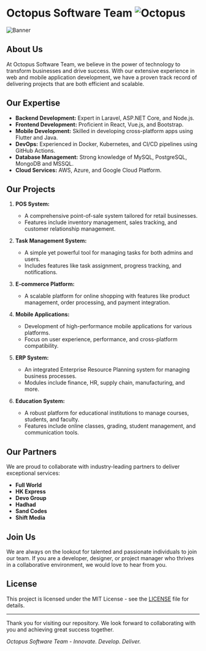 # Octopus Software Team ![Octopus](https://img.icons8.com/fluency/48/000000/octopus.png)

![Banner](https://scontent.fcai20-2.fna.fbcdn.net/v/t39.30808-6/444468528_122105180024374636_8817917218990748468_n.png?_nc_cat=105&ccb=1-7&_nc_sid=cc71e4&_nc_ohc=xhxPyrkqRS8Q7kNvgF9jsr2&_nc_ht=scontent.fcai20-2.fna&oh=00_AYB2MuTjtPywJRza0ayzCwA6Gii0J8RSsm9rzt0VLpzuQg&oe=668EF473)
## About Us

At Octopus Software Team, we believe in the power of technology to transform businesses and drive success. With our extensive experience in web and mobile application development, we have a proven track record of delivering projects that are both efficient and scalable.

## Our Expertise

- **Backend Development:** Expert in Laravel, ASP.NET Core, and Node.js.
- **Frontend Development:** Proficient in React, Vue.js, and Bootstrap.
- **Mobile Development:** Skilled in developing cross-platform apps using Flutter and Java.
- **DevOps:** Experienced in Docker, Kubernetes, and CI/CD pipelines using GitHub Actions.
- **Database Management:** Strong knowledge of MySQL, PostgreSQL, MongoDB and MSSQL.
- **Cloud Services:** AWS, Azure, and Google Cloud Platform.

## Our Projects

1. **POS System:**
   - A comprehensive point-of-sale system tailored for retail businesses.
   - Features include inventory management, sales tracking, and customer relationship management.

2. **Task Management System:**
   - A simple yet powerful tool for managing tasks for both admins and users.
   - Includes features like task assignment, progress tracking, and notifications.

3. **E-commerce Platform:**
   - A scalable platform for online shopping with features like product management, order processing, and payment integration.

4. **Mobile Applications:**
   - Development of high-performance mobile applications for various platforms.
   - Focus on user experience, performance, and cross-platform compatibility.

5. **ERP System:**
   - An integrated Enterprise Resource Planning system for managing business processes.
   - Modules include finance, HR, supply chain, manufacturing, and more.

6. **Education System:**
   - A robust platform for educational institutions to manage courses, students, and faculty.
   - Features include online classes, grading, student management, and communication tools.

## Our Partners

We are proud to collaborate with industry-leading partners to deliver exceptional services:
- **Full World**
- **HK Express**
- **Devo Group**
- **Hadhad**
- **Sand Codes**
- **Shift Media**

## Join Us

We are always on the lookout for talented and passionate individuals to join our team. If you are a developer, designer, or project manager who thrives in a collaborative environment, we would love to hear from you.

## License

This project is licensed under the MIT License - see the [LICENSE](LICENSE) file for details.

---

Thank you for visiting our repository. We look forward to collaborating with you and achieving great success together.

_Octopus Software Team - Innovate. Develop. Deliver._
